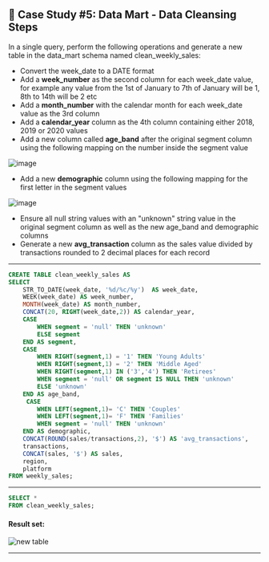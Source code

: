 ## :shopping_cart: Case Study #5: Data Mart - Data Cleansing Steps

In a single query, perform the following operations and generate a new table in the data_mart schema named clean_weekly_sales:

- Convert the week_date to a DATE format
- Add a **week_number** as the second column for each week_date value, for example any value from the 1st of January to 7th of January will be 1, 8th to 14th will be 2 etc
- Add a **month_number** with the calendar month for each week_date value as the 3rd column
- Add a **calendar_year** column as the 4th column containing either 2018, 2019 or 2020 values
- Add a new column called **age_band** after the original segment column using the following mapping on the number inside the segment value

![image](https://user-images.githubusercontent.com/77529445/189826473-64740791-1698-441e-be90-781b2fe1a0ed.png)

- Add a new **demographic** column using the following mapping for the first letter in the segment values

![image](https://user-images.githubusercontent.com/77529445/189826564-e7575724-e992-48d8-8528-5361b40ccbe7.png)

- Ensure all null string values with an "unknown" string value in the original segment column as well as the new age_band and demographic columns
- Generate a new **avg_transaction** column as the sales value divided by transactions rounded to 2 decimal places for each record

***

```sql
CREATE TABLE clean_weekly_sales AS
SELECT 
	STR_TO_DATE(week_date, '%d/%c/%y')  AS week_date,
    WEEK(week_date) AS week_number,
    MONTH(week_date) AS month_number,
	CONCAT(20, RIGHT(week_date,2)) AS calendar_year,
    CASE 
		WHEN segment = 'null' THEN 'unknown'
        ELSE segment
	END AS segment,
    CASE 
		WHEN RIGHT(segment,1) = '1' THEN 'Young Adults'
        WHEN RIGHT(segment,1) = '2' THEN 'Middle Aged'
        WHEN RIGHT(segment,1) IN ('3','4') THEN 'Retirees'
        WHEN segment = 'null' OR segment IS NULL THEN 'unknown'
        ELSE 'unknown'
	END AS age_band,
     CASE 
		WHEN LEFT(segment,1)= 'C' THEN 'Couples'
        WHEN LEFT(segment,1)= 'F' THEN 'Families'
        WHEN segment = 'null' THEN 'unknown'
	END AS demographic,
    CONCAT(ROUND(sales/transactions,2), '$') AS 'avg_transactions',
    transactions, 
    CONCAT(sales, '$') AS sales,
    region,
    platform
FROM weekly_sales;
```

***

```sql
SELECT *
FROM clean_weekly_sales;
``` 
#### Result set:
![new table](https://github.com/user-attachments/assets/7cf86cf9-cd17-4276-bbb8-a392336eafcf)


***



